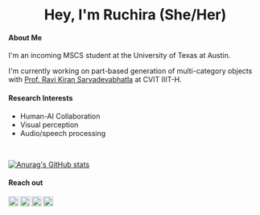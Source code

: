 
<h1 align="center">Hey, I'm Ruchira (She/Her)</h1>

#### About Me

I'm an incoming MSCS student at the University of Texas at Austin.
<p></p>

I'm currently working on part-based generation of multi-category objects with [Prof. Ravi Kiran Sarvadevabhatla](https://ravika.github.io/) at CVIT IIIT-H.

<!-- - 👩‍💻 I’m looking for help in building an **inclusive period tracker** (please reach out if interested) -->

#### Research Interests
- Human-AI Collaboration 
- Visual perception
- Audio/speech processing
<!-- 
- AI for social good
- Probalistic and variational methods 

-->


<br>

[![Anurag's GitHub stats](https://github-readme-stats.vercel.app/api?username=rayruchira&count_private=true)](https://github.com/rayruchira/github-readme-stats)


#### Reach out

<a href="https://twitter.com/ruchira_ray">
  <img align="left" alt="Ruchira's Twitter" width="20px" src="https://cdn.jsdelivr.net/npm/simple-icons@v3/icons/twitter.svg" />
</a>
<a href="https://www.instagram.com/ray_ndeer/">
  <img align="left" alt="Ruchira's Instagram" width="20px" src="https://cdn.jsdelivr.net/npm/simple-icons@v3/icons/instagram.svg" />
</a>
<a href="https://www.linkedin.com/in/ruchira-ray-ba012069/">
  <img align="left" alt="Ruchira's LinkedIn" width="20px" src="https://cdn.jsdelivr.net/npm/simple-icons@v3/icons/linkedin.svg" />
</a>
<a href="mailto:ruchiraray99@gmail.com">
  <img align="left" alt="Ruchira's LinkedIn" width="20px" src="https://cdn.jsdelivr.net/npm/simple-icons@3.13.0/icons/gmail.svg" />
</a>









